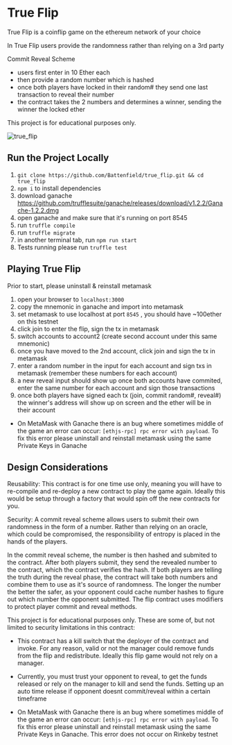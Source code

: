 # True Flip

True Flip is a coinflip game on the ethereum network of your choice

In True Flip users provide the randomness rather than relying on a 3rd party

Commit Reveal Scheme
- users first enter in 10 Ether each
- then provide a random number which is hashed
- once both players have locked in their random# they send one last transaction to reveal their number
- the contract takes the 2 numbers and determines a winner, sending the winner the locked ether

This project is for educational purposes only.

![true_flip](https://imgur.com/a/03PDZ81)

## Run the Project Locally

1. ``` git clone https://github.com/Battenfield/true_flip.git && cd true_flip ```
2. ``` npm i ``` to install dependencies 
3.  download ganache https://github.com/trufflesuite/ganache/releases/download/v1.2.2/Ganache-1.2.2.dmg
4. open ganache and make sure that it's running on port 8545
5. run ``` truffle compile ```
6. run ``` truffle migrate ```
7. in another terminal tab, run ``` npm run start ```
8. Tests running please run ``` truffle test ```

## Playing True Flip
  Prior to start, please uninstall & reinstall metamask
1. open your browser to `localhost:3000`
2. copy the mnemonic in ganache and import into metamask
3. set metamask to use localhost at port ``` 8545 ``` , you should have ~100ether on this testnet
4. click join to enter the flip, sign the tx in metamask
5. switch accounts to account2 (create second account under this same mnemonic)
6. once you have moved to the 2nd account, click join and sign the tx in metamask
7. enter a random number in the input for each account and sign txs in metamask (remember these numbers for each account)
8. a new reveal input should show up once both accounts have commited, enter the same number for each account and sign those transactions
9. once both players have signed each tx (join, commit random#, reveal#) the winner's address will show up on screen and the ether will be in their account

- On MetaMask with Ganache there is an bug where sometimes middle of the game an error can occur: ``` [ethjs-rpc] rpc error with payload ```. To fix this error please uninstall and reinstall metamask using the same Private Keys in Ganache

## Design Considerations

Reusability:
This contract is for one time use only, meaning you will have to re-compile and re-deploy a new contract to play the game again. Ideally this would be setup through a factory that would spin off the new contracts for you.

Security:
A commit reveal scheme allows users to submit their own randomness in the form of a number. Rather than relying on an oracle, which could be compromised, the responsibility of entropy is placed in the hands of the players.

In the commit reveal scheme, the number is then hashed and submited to the contract. After both players submit, they send the revealed number to the contract, which the contract verifies the hash. If both players are telling the truth during the reveal phase, the contract will take both numbers and combine them to use as it's source of randomness. The longer the number the better the safer, as your opponent could cache number hashes to figure out which number the opponent submitted. The flip contract uses modifiers to protect player commit and reveal methods.

This project is for educational purposes only. These are some of, but not limited to security limitations in this contract:

- This contract has a kill switch that the deployer of the contract and invoke. For any reason, valid or not the manager could remove funds from the flip and redistribute. Ideally this flip game would not rely on a manager.

- Currently, you must trust your opponent to reveal, to get the funds released or rely on the manager to kill and send the funds. Setting up an auto time release if opponent doesnt commit/reveal within a certain timeframe

- On MetaMask with Ganache there is an bug where sometimes middle of the game an error can occur: ``` [ethjs-rpc] rpc error with payload ```. To fix this error please uninstall and reinstall metamask using the same Private Keys in Ganache. This error does not occur on Rinkeby testnet